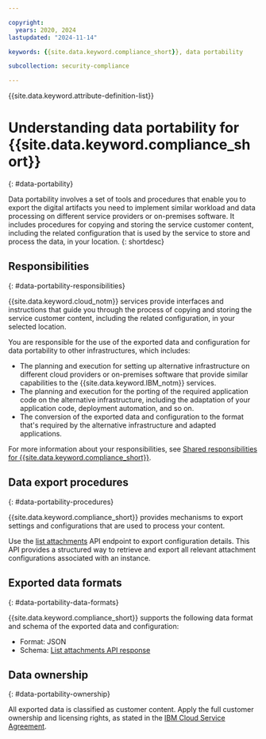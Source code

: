 ```yaml
---

copyright:
  years: 2020, 2024
lastupdated: "2024-11-14"

keywords: {{site.data.keyword.compliance_short}}, data portability

subcollection: security-compliance

---
```


{{site.data.keyword.attribute-definition-list}}

# Understanding data portability for {{site.data.keyword.compliance_short}}
{: #data-portability}

Data portability involves a set of tools and procedures that enable you to export the digital artifacts you need to implement similar workload and data processing on different service providers or on-premises software. It includes procedures for copying and storing the service customer content, including the related configuration that is used by the service to store and process the data, in your location.
{: shortdesc}

## Responsibilities
{: #data-portability-responsibilities}

{{site.data.keyword.cloud_notm}} services provide interfaces and instructions that guide you through the process of copying and storing the service customer content, including the related configuration, in your selected location.

You are responsible for the use of the exported data and configuration for data portability to other infrastructures, which includes:

* The planning and execution for setting up alternative infrastructure on different cloud providers or on-premises software that provide similar capabilities to the {{site.data.keyword.IBM_notm}} services.
* The planning and execution for the porting of the required application code on the alternative infrastructure, including the adaptation of your application code, deployment automation, and so on.
* The conversion of the exported data and configuration to the format that's required by the alternative infrastructure and adapted applications.

For more information about your responsibilities, see [Shared responsibilities for {{site.data.keyword.compliance_short}}](/docs/security-compliance?topic=security-compliance-responsibilities).

## Data export procedures
{: #data-portability-procedures}

{{site.data.keyword.compliance_short}} provides mechanisms to export settings and configurations that are used to process your content.

Use the [list attachments](/apidocs/security-compliance#list-attachments-account) API endpoint to export configuration details. This API provides a structured way to retrieve and export all relevant attachment configurations associated with an instance.

## Exported data formats
{: #data-portability-data-formats}

{{site.data.keyword.compliance_short}} supports the following data format and schema of the exported data and configuration:
* Format: JSON 
* Schema: [List attachments API response](/apidocs/security-compliance#list-attachments-account-response)

## Data ownership
{: #data-portability-ownership}

All exported data is classified as customer content. Apply the full customer ownership and licensing rights, as stated in the [IBM Cloud Service Agreement](https://www.ibm.com/support/customer/csol/terms/?id=Z126-6304_WS&cc=us&lc=en).
